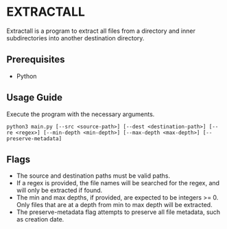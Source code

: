 # EXTRACTALL

Extractall is a program to extract all files from a directory and inner subdirectories into another destination directory.


## Prerequisites

- Python


## Usage Guide

Execute the program with the necessary arguments.

```
python3 main.py [--src <source-path>] [--dest <destination-path>] [--re <regex>] [--min-depth <min-depth>] [--max-depth <max-depth>] [--preserve-metadata]
```


## Flags

- The source and destination paths must be valid paths.
- If a regex is provided, the file names will be searched for the regex, and will only be extracted if found.
- The min and max depths, if provided, are expected to be integers >= 0. Only files that are at a depth from min to max depth will be extracted.
- The preserve-metadata flag attempts to preserve all file metadata, such as creation date.

